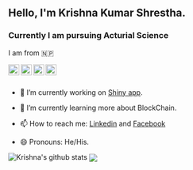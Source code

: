 ## Hello, I'm  Krishna Kumar Shrestha.  
### Currently I am pursuing Acturial Science 

<p align="Center">

  
I am from :nepal: 


</p>

<a href="https://twitter.com/Krishna51051436"> <img src="https://cdn.jsdelivr.net/npm/simple-icons@v3/icons/twitter.svg" alt="Pawan&apos;s Twitter" align="left" width="22px"/> </a> <a href="https://www.linkedin.com/in/krishna-kumar-shrestha-20a35b172/"> <img src="https://cdn.jsdelivr.net/npm/simple-icons@v3/icons/linkedin.svg" alt="Pawan&apos;s Linkdein" align="left" width="22px"/> </a> <a  href="https://www.instagram.com/krishna_k_shrestha/"> <img src="https://cdn.jsdelivr.net/npm/simple-icons@v3/icons/instagram.svg" alt="Pawan&apos;s Instagram" align="left" width="22px"/> </a> <a href="https://www.facebook.com/1krishnakumarshrestha/"> <img src="https://cdn.jsdelivr.net/npm/simple-icons@v3/icons/facebook.svg" alt="Pawan&apos;s Facebook" align="left" width="22px"/> </a>

<br/> <br/>

-   🔭 I’m currently working on [Shiny app](https://shiny.rstudio.com/#:~:text=Shiny%20is%20an%20R%20package,%2C%20htmlwidgets%2C%20and%20JavaScript%20actions.).

-   🌱 I’m currently learning more about BlockChain.

-   📫 How to reach me: [Linkedin](https://www.linkedin.com/in/krishna-kumar-shrestha-20a35b172/) and [Facebook](https://www.facebook.com/1krishnakumarshrestha/)

-   😄 Pronouns: He/His.

![Krishna's github stats](https://github-readme-stats.vercel.app/api?username=Krishnakumarshrestha)
<a href="https://github.com/Krishnakumarshrestha">
  <img align="center" src="https://github-readme-stats.vercel.app/api/top-langs/?username=Krishnakumarshrestha&theme=light&hide_langs_below=1" />
</a>


